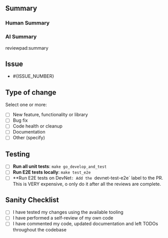 <!-- README: DELETE THIS COMMENT BLOCK after:
    1. Add a descriptive title `[<Tag>] <DESCRIPTION>`
    2. Update _Assignee(s)_
    3. Add _Label(s)_
    4. Set _Project(s)_
    5. Specify _Epic_ and _Iteration_ under _Project_
    6. Set _Milestone_
-->

## Summary

<!-- README: DELETE THIS COMMENT BLOCK after
      - Provide a quick summary of the changes yourself
      - Let reviewpad summarize your PR under AI summary
      - You can leave a `/reviewpad summarize` comment at any time to trigger it manually.
-->

### Human Summary

<!-- README: delete this section if your PR is very large --> 
### AI Summary

reviewpad:summary

## Issue

<!-- README: DELETE THIS COMMENT BLOCK after:
     - Explain the reasoning for the PR in 1-2 sentences. Adding a screenshot is fair game.
     - If applicable: specifying the ticket number below if there is a relevant issue. Keep the `-` so the full issue is referenced.
-->

- #{ISSUE_NUMBER}

## Type of change

Select one or more:

- [ ] New feature, functionality or library
- [ ] Bug fix
- [ ] Code health or cleanup
- [ ] Documentation
- [ ] Other (specify)

## Testing

- [ ] **Run all unit tests**: `make go_develop_and_test`
- [ ] **Run E2E tests locally**: `make test_e2e`
- [ ] **Run E2E tests on DevNet`: Add the `devnet-test-e2e` label to the PR. This is VERY expensive, o only do it after all the reviews are complete.

## Sanity Checklist

- [ ] I have tested my changes using the available tooling
- [ ] I have performed a self-review of my own code
- [ ] I have commented my code, updated documentation and left TODOs throughout the codebase
